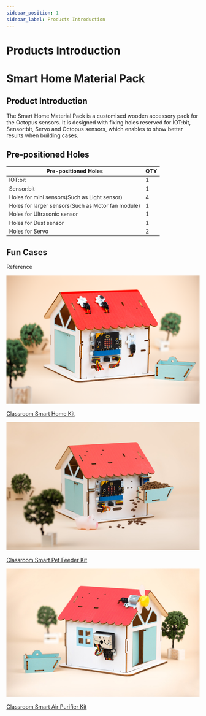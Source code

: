 ```yaml
---
sidebar_position: 1
sidebar_label: Products Introduction
---
```


# Products Introduction

# Smart Home Material Pack

## Product Introduction

The Smart Home Material Pack is a customised wooden accessory pack for the Octopus sensors. It is designed with fixing holes reserved for IOT:bit, Sensor:bit, Servo and Octopus sensors, which enables to show better results when building cases.

<!--![](./images/smart-home-material-pack-01.png)-->

## Pre-positioned Holes

| Pre-positioned Holes                               | QTY  |
| -------------------------------------------------- | ---- |
| IOT:bit                                            | 1    |
| Sensor:bit                                         | 1    |
| Holes for mini sensors(Such as Light sensor)       | 4    |
| Holes for larger sensors(Such as Motor fan module) | 1    |
| Holes for Ultrasonic sensor                        | 1    |
| Holes for Dust sensor                              | 1    |
| Holes for Servo                                    | 2    |

## Fun Cases

Reference

![](./images/classroom-smart-home-kit.png)

[Classroom Smart Home Kit](http://wiki.elecfreaks.com/en/microbit/interesting-case/classroom-smart-home-kit/)

![](./images/classroom-smart-pet-feeder-kit.png)

[Classroom Smart Pet Feeder Kit](http://wiki.elecfreaks.com/en/microbit/interesting-case/classroom-smart-pet-feeder-kit/smart-pet-feeder)

![](./images/classroom-smart-air-purifier-kit.png)

[Classroom Smart Air Purifier Kit](http://wiki.elecfreaks.com/en/microbit/interesting-case/classroom-smart-air-purifier-kit/)
